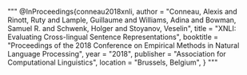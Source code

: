 """
@InProceedings{conneau2018xnli,
  author = "Conneau, Alexis
        and Rinott, Ruty
        and Lample, Guillaume
        and Williams, Adina
        and Bowman, Samuel R.
        and Schwenk, Holger
        and Stoyanov, Veselin",
  title = "XNLI: Evaluating Cross-lingual Sentence Representations",
  booktitle = "Proceedings of the 2018 Conference on Empirical Methods
               in Natural Language Processing",
  year = "2018",
  publisher = "Association for Computational Linguistics",
  location = "Brussels, Belgium",
}
"""
